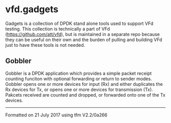      
 
 
 
# vfd.gadgets 
Gadgets is a collection of DPDK stand alone tools used to 
support VFd testing. This collection is technically a part 
of VFd (https://github.com/att/vfd), but is maintained in a 
separate repo because they can be useful on their own and 
the burden of pulling and building VFd just to have these 
tools is not needed. 
 
 
## Gobbler 
Gobbler is a DPDK application which provides a simple 
packet receipt counting funciton with optional forwarding 
or return to sender modes. Gobbler opens one or more 
devices for input (Rx) and either duplicates the Rx devices 
for Tx, or opens one or more devices for transmission (Tx). 
Pakcets received are counted and dropped, or forwarded onto 
one of the Tx devices. 
 
___________________________________________________________
Formatted on 21 July 2017 using tfm V2.2/0a266 

